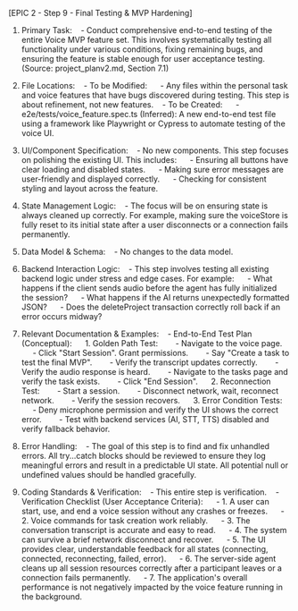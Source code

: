 [EPIC 2 - Step 9 - Final Testing & MVP Hardening]
1. Primary Task:
   - Conduct comprehensive end-to-end testing of the entire Voice MVP feature set. This involves systematically testing all functionality under various conditions, fixing remaining bugs, and ensuring the feature is stable enough for user acceptance testing. (Source: project_planv2.md, Section 7.1)

2. File Locations:
   - To be Modified:
     - Any files within the personal task and voice features that have bugs discovered during testing. This step is about refinement, not new features.
   - To be Created:
     - e2e/tests/voice_feature.spec.ts (Inferred): A new end-to-end test file using a framework like Playwright or Cypress to automate testing of the voice UI.

3. UI/Component Specification:
   - No new components. This step focuses on polishing the existing UI. This includes:
     - Ensuring all buttons have clear loading and disabled states.
     - Making sure error messages are user-friendly and displayed correctly.
     - Checking for consistent styling and layout across the feature.

4. State Management Logic:
   - The focus will be on ensuring state is always cleaned up correctly. For example, making sure the voiceStore is fully reset to its initial state after a user disconnects or a connection fails permanently.

5. Data Model & Schema:
   - No changes to the data model.

6. Backend Interaction Logic:
   - This step involves testing all existing backend logic under stress and edge cases. For example:
     - What happens if the client sends audio before the agent has fully initialized the session?
     - What happens if the AI returns unexpectedly formatted JSON?
     - Does the deleteProject transaction correctly roll back if an error occurs midway?

7. Relevant Documentation & Examples:
   - End-to-End Test Plan (Conceptual):
     1.  Golden Path Test:
       - Navigate to the voice page.
       - Click "Start Session". Grant permissions.
       - Say "Create a task to test the final MVP".
       - Verify the transcript updates correctly.
       - Verify the audio response is heard.
       - Navigate to the tasks page and verify the task exists.
       - Click "End Session".
     2.  Reconnection Test:
       - Start a session.
       - Disconnect network, wait, reconnect network.
       - Verify the session recovers.
     3.  Error Condition Tests:
       - Deny microphone permission and verify the UI shows the correct error.
       - Test with backend services (AI, STT, TTS) disabled and verify fallback behavior.

8. Error Handling:
   - The goal of this step is to find and fix unhandled errors. All try...catch blocks should be reviewed to ensure they log meaningful errors and result in a predictable UI state. All potential null or undefined values should be handled gracefully.

9. Coding Standards & Verification:
   - This entire step is verification.
   - Verification Checklist (User Acceptance Criteria):
     - 1. A user can start, use, and end a voice session without any crashes or freezes.
     - 2. Voice commands for task creation work reliably.
     - 3. The conversation transcript is accurate and easy to read.
     - 4. The system can survive a brief network disconnect and recover.
     - 5. The UI provides clear, understandable feedback for all states (connecting, connected, reconnecting, failed, error).
     - 6. The server-side agent cleans up all session resources correctly after a participant leaves or a connection fails permanently.
     - 7. The application's overall performance is not negatively impacted by the voice feature running in the background.